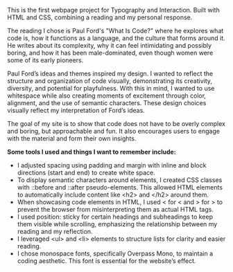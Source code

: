This is the first webpage project for Typography and Interaction. Built with HTML and CSS, combining a reading and my personal response.

The reading I chose is Paul Ford's "What Is Code?" where he explores what code is, how it functions as a language, and the culture that forms around it. He writes about its complexity, why it can feel intimidating and possibly boring, and how it has been male-dominated, even though women were some of its early pioneers.

Paul Ford’s ideas and themes inspired my design. I wanted to reflect the structure and organization of code visually, demonstrating its creativity, diversity, and potential for playfulness. With this in mind, I wanted to use whitespace while also creating moments of excitement through color, alignment, and the use of semantic characters. These design choices visually reflect my interpretation of Ford’s ideas.

The goal of my site is to show that code does not have to be overly complex and boring, but approachable and fun. It also encourages users to engage with the material and form their own insights.

**Some tools I used and things I want to remember include:** 
- I adjusted spacing using padding and margin with inline and block directions (start and end) to create white space.
- To display semantic characters around elements, I created CSS classes with ::before and ::after pseudo-elements. This allowed HTML elements to automatically include content like &lt;h2&gt; and &lt;/h2&gt; around them.
- When showcasing code elements in HTML, I used &lt; for < and &gt; for > to prevent the browser from misinterpreting them as actual HTML tags.
- I used position: sticky for certain headings and subheadings to keep them visible while scrolling, emphasizing the relationship between my reading and my reflection.
- I leveraged &lt;ul&gt; and &lt;li&gt; elements to structure lists for clarity and easier reading.
- I chose monospace fonts, specifically Overpass Mono, to maintain a coding aesthetic. This font is essential for the website’s effect.
